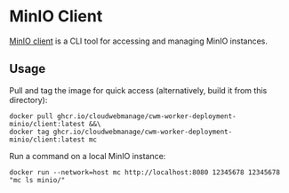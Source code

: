 # MinIO Client

[MinIO client](https://docs.min.io/docs/minio-client-complete-guide.html) is a
CLI tool for accessing and managing MinIO instances.

## Usage

Pull and tag the image for quick access (alternatively, build it from this
directory):

```shell
docker pull ghcr.io/cloudwebmanage/cwm-worker-deployment-minio/client:latest &&\
docker tag ghcr.io/cloudwebmanage/cwm-worker-deployment-minio/client:latest mc
```

Run a command on a local MinIO instance:

```shell
docker run --network=host mc http://localhost:8080 12345678 12345678 "mc ls minio/"
```
